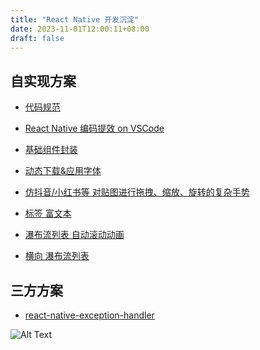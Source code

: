 ```yaml
---
title: "React Native 开发沉淀"
date: 2023-11-01T12:00:11+08:00
draft: false
---
```



## 自实现方案


* [代码规范](../code-standards/)


* [React Native 编码提效 on VSCode](../vscode-efficient/)


* [基础组件封装](../base-components/)


* [动态下载&应用字体]()


* [仿抖音/小红书等 对贴图进行拖拽、缩放、旋转的复杂手势]()


* [标签 富文本]()


* [瀑布流列表 自动滚动动画]()


* [横向 瀑布流列表]()





## 三方方案

* [react-native-exception-handler](https://github.com/a7ul/react-native-exception-handler)



![Alt Text](images/2.jpg)  


